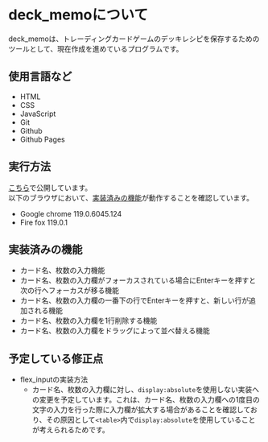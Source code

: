 
# deck_memoについて
deck_memoは、トレーディングカードゲームのデッキレシピを保存するためのツールとして、現在作成を進めているプログラムです。

## 使用言語など
- HTML
- CSS
- JavaScript
- Git
- Github
- Github Pages

## 実行方法
[こちら]( https://hand1614.github.io/deck_memo/ )で公開しています。  
以下のブラウザにおいて、[実装済みの機能]( #実装済みの機能 )が動作することを確認しています。

- Google chrome 119.0.6045.124
- Fire fox 119.0.1

## 実装済みの機能

- カード名、枚数の入力機能
- カード名、枚数の入力欄がフォーカスされている場合にEnterキーを押すと次の行へフォーカスが移る機能
- カード名、枚数の入力欄の一番下の行でEnterキーを押すと、新しい行が追加される機能
- カード名、枚数の入力欄を1行削除する機能
- カード名、枚数の入力欄をドラッグによって並べ替える機能

## 予定している修正点
- flex_inputの実装方法
	- カード名、枚数の入力欄に対し、`display:absolute`を使用しない実装への変更を予定しています。これは、カード名、枚数の入力欄への1度目の文字の入力を行った際に入力欄が拡大する場合があることを確認しており、その原因として`<table>`内で`display:absolute`を使用していることが考えられるためです。



